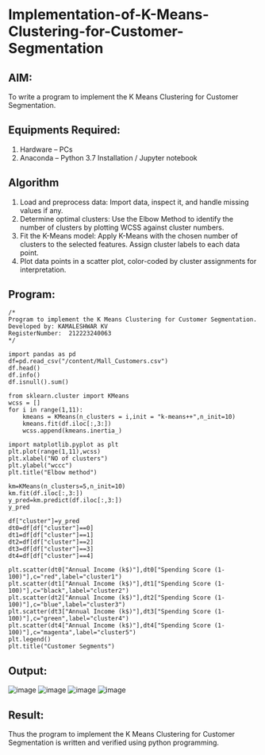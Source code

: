 # Implementation-of-K-Means-Clustering-for-Customer-Segmentation

## AIM:
To write a program to implement the K Means Clustering for Customer Segmentation.

## Equipments Required:
1. Hardware – PCs
2. Anaconda – Python 3.7 Installation / Jupyter notebook

## Algorithm
1. Load and preprocess data: Import data, inspect it, and handle missing values if any.
2. Determine optimal clusters: Use the Elbow Method to identify the number of clusters by plotting WCSS against cluster numbers.
3. Fit the K-Means model: Apply K-Means with the chosen number of clusters to the selected features.
Assign cluster labels to each data point.
4. Plot data points in a scatter plot, color-coded by cluster assignments for interpretation. 

## Program:
```
/*
Program to implement the K Means Clustering for Customer Segmentation.
Developed by: KAMALESHWAR KV
RegisterNumber:  212223240063
*/
```
```
import pandas as pd
df=pd.read_csv("/content/Mall_Customers.csv")
df.head()
df.info()
df.isnull().sum()
```
```
from sklearn.cluster import KMeans
wcss = []
for i in range(1,11):
    kmeans = KMeans(n_clusters = i,init = "k-means++",n_init=10)
    kmeans.fit(df.iloc[:,3:])
    wcss.append(kmeans.inertia_)
```
```
import matplotlib.pyplot as plt
plt.plot(range(1,11),wcss)
plt.xlabel("NO of clusters")
plt.ylabel("wccc")
plt.title("Elbow method")
```
```
km=KMeans(n_clusters=5,n_init=10)
km.fit(df.iloc[:,3:])
y_pred=km.predict(df.iloc[:,3:])
y_pred
```
```
df["cluster"]=y_pred
dt0=df[df["cluster"]==0]
dt1=df[df["cluster"]==1]
dt2=df[df["cluster"]==2]
dt3=df[df["cluster"]==3]
dt4=df[df["cluster"]==4]
```
```
plt.scatter(dt0["Annual Income (k$)"],dt0["Spending Score (1-100)"],c="red",label="cluster1")
plt.scatter(dt1["Annual Income (k$)"],dt1["Spending Score (1-100)"],c="black",label="cluster2")
plt.scatter(dt2["Annual Income (k$)"],dt2["Spending Score (1-100)"],c="blue",label="cluster3")
plt.scatter(dt3["Annual Income (k$)"],dt3["Spending Score (1-100)"],c="green",label="cluster4")
plt.scatter(dt4["Annual Income (k$)"],dt4["Spending Score (1-100)"],c="magenta",label="cluster5")
plt.legend()
plt.title("Customer Segments")
```

## Output:
![image](https://github.com/user-attachments/assets/57ce8e5c-72ba-4432-b80a-0a6063c6f0ca)
![image](https://github.com/user-attachments/assets/7d2a8466-dda5-4607-b25b-473f0cc77901)
![image](https://github.com/user-attachments/assets/0ba0cf86-97d3-45e5-818f-1db538d2fc4e)
![image](https://github.com/user-attachments/assets/a00cc960-7f33-44d9-970d-3889e033b9f9)



## Result:
Thus the program to implement the K Means Clustering for Customer Segmentation is written and verified using python programming.
